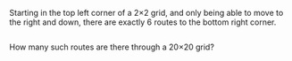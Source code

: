 <p>Starting in the top left corner of a 2×2 grid, and only being able to move to the right and down, there are exactly 6 routes to the bottom right corner.</p>
<div class="center">
<img src="project/images/p015.png" class="dark_img" alt="" /></div>
<p>How many such routes are there through a 20×20 grid?</p>

